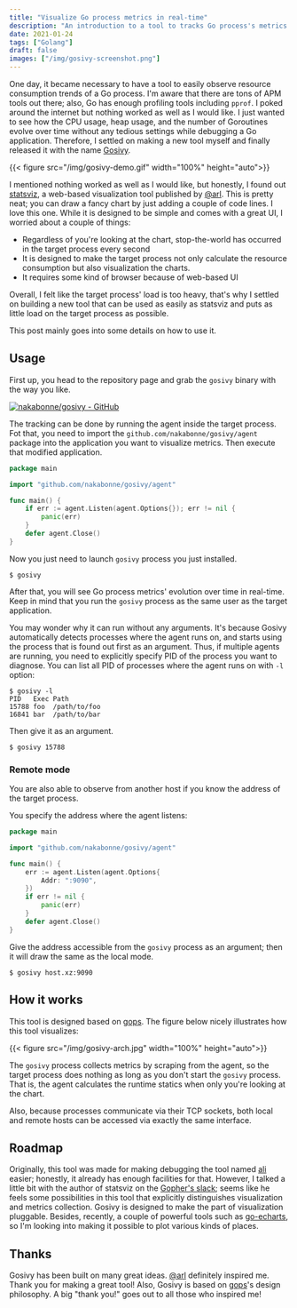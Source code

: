 ```yaml
---
title: "Visualize Go process metrics in real-time"
description: "An introduction to a tool to tracks Go process's metrics and plot their evolution over time right into your terminal."
date: 2021-01-24
tags: ["Golang"]
draft: false
images: ["/img/gosivy-screenshot.png"]
---
```



One day, it became necessary to have a tool to easily observe resource consumption trends of a Go process. I'm aware that there are tons of APM tools out there; also, Go has enough profiling tools including `pprof`. I poked around the internet but nothing worked as well as I would like.
I just wanted to see how the CPU usage, heap usage, and the number of Goroutines evolve over time without any tedious settings while debugging a Go application. Therefore, I settled on making a new tool myself and finally released it with the name [Gosivy](https://github.com/nakabonne/gosivy).

{{< figure src="/img/gosivy-demo.gif" width="100%" height="auto">}}

I mentioned nothing worked as well as I would like, but honestly, I found out [statsviz](https://github.com/arl/statsviz), a web-based visualization tool published by [@arl](https://github.com/arl).
This is pretty neat; you can draw a fancy chart by just adding a couple of code lines. I love this one. While it is designed to be simple and comes with a great UI, I worried about a couple of things:

- Regardless of you're looking at the chart, stop-the-world has occurred in the target process every second
- It is designed to make the target process not only calculate the resource consumption but also visualization the charts.
- It requires some kind of browser because of web-based UI

Overall, I felt like the target process' load is too heavy, that's why I settled on building a new tool that can be used as easily as statsviz and puts as little load on the target process as possible.

This post mainly goes into some details on how to use it.

## Usage
First up, you head to the repository page and grab the `gosivy` binary with the way you like.

[![nakabonne/gosivy - GitHub](https://gh-card.dev/repos/nakabonne/gosivy.svg?fullname=)](https://github.com/nakabonne/gosivy)


The tracking can be done by running the agent inside the target process. Fot that, you need to import the `github.com/nakabonne/gosivy/agent` package into the application you want to visualize metrics. Then execute that modified application.

```go
package main

import "github.com/nakabonne/gosivy/agent"

func main() {
	if err := agent.Listen(agent.Options{}); err != nil {
		panic(err)
	}
	defer agent.Close()
}
```

Now you just need to launch `gosivy` process you just installed.

```
$ gosivy
```

After that, you will see Go process metrics' evolution over time in real-time. Keep in mind that you run the `gosivy` process as the same user as the target application.

You may wonder why it can run without any arguments. It's because Gosivy automatically detects processes where the agent runs on, and starts using the process that is found out first as an argument.
Thus, if multiple agents are running, you need to explicitly specify PID of the process you want to diagnose. You can list all PID of processes where the agent runs on with `-l` option:

```console
$ gosivy -l
PID   Exec Path
15788 foo  /path/to/foo
16841 bar  /path/to/bar
```

Then give it as an argument.

```
$ gosivy 15788
```

### Remote mode
You are also able to observe from another host if you know the address of the target process.

You specify the address where the agent listens:

```go
package main

import "github.com/nakabonne/gosivy/agent"

func main() {
	err := agent.Listen(agent.Options{
		Addr: ":9090",
	})
	if err != nil {
		panic(err)
	}
	defer agent.Close()
}
```

Give the address accessible from the `gosivy` process as an argument; then it will draw the same as the local mode.

```
$ gosivy host.xz:9090
```

## How it works
This tool is designed based on [gops](https://github.com/google/gops). The figure below nicely illustrates how this tool visualizes:

{{< figure src="/img/gosivy-arch.jpg" width="100%" height="auto">}}

The `gosivy` process collects metrics by scraping from the agent, so the target process does nothing as long as you don't start the `gosivy` process.
That is, the agent calculates the runtime statics when only you're looking at the chart.

Also, because processes communicate via their TCP sockets, both local and remote hosts can be accessed via exactly the same interface.

## Roadmap
Originally, this tool was made for making debugging the tool named [ali](https://github.com/nakabonne/ali) easier; honestly, it already has enough facilities for that.
However, I talked a little bit with the author of statsviz on the [Gopher's slack](https://gophers.slack.com/); seems like he feels some possibilities in this tool that explicitly distinguishes visualization and metrics collection.
Gosivy is designed to make the part of visualization pluggable. Besides, recently, a couple of powerful tools such as [go-echarts](https://github.com/go-echarts/go-echarts), so I'm looking into making it possible to plot various kinds of places.

## Thanks
Gosivy has been built on many great ideas. [@arl](https://github.com/arl) definitely inspired me. Thank you for making a great tool!
Also, Gosivy is based on [gops](https://github.com/google/gops)'s design philosophy. A big "thank you!" goes out to all those who inspired me!
